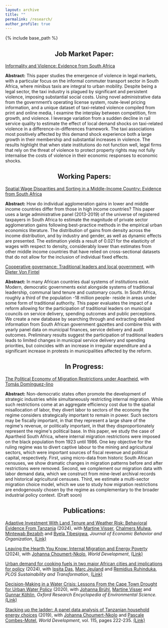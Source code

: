 ```yaml
---
layout: archive
title: ""
permalink: /research/
author_profile: true
---
```


{% include base_path %}



<div align="center">

<h2>Job Market Paper:</h2>

</div>

[Informality and Violence: Evidence from South Africa](https://drive.google.com/file/d/1RWqWQP70Eji_SvOsFJb7oAQmqKQqdAJx/view?usp=sharing)

**Abstract:** This paper studies the emergence of violence in legal markets, with a particular focus on the informal commuter transport sector in South Africa, where minibus taxis are integral to urban mobility. Despite being a legal sector, the taxi industry is plagued by significant and persistent violence, imposing substantial social costs. Using novel administrative data from the government’s operating license system, route-level pricing information, and a unique dataset of taxi-related violence compiled from print and online media, I examine the interplay between competition, firm growth, and violence. I leverage variation from a sudden decline in rail service quality to estimate the effect of local demand shocks on taxi-related violence in a difference-in-differences framework. The taxi associations most positively affected by this demand shock experience both a large growth in their membership and substantial increases in violence. The results highlight that when state institutions do not function well, legal firms that rely on the threat of violence to protect property rights may not fully internalise the costs of violence in their economic responses to economic shocks.


<div align="center">

<h2>Working Papers:</h2>

</div>

[Spatial Wage Disparities and Sorting in a Middle-Income Country: Evidence from South Africa](https://drive.google.com/file/d/1w3r6cSfQWUaN5LWy6Ex-J8tKwjqchnPm/view?usp=sharing) 


**Abstract:** How do individual agglomeration gains in lower and middle income countries differ from those in high income countries? This paper uses a large administrative panel (2013-2019) of the universe of registered taxpayers in South Africa to estimate the magnitude of private sector agglomeration gains following best-practice methods in the empirical urban economics literature. The distribution of gains from density across the income distribution, and by industry and gender, as well as dynamic effects are presented. The estimation yields a result of 0.021 for the elasticity of wages with respect to density, considerably lower than estimates from other middle income countries that have relied on cross-sectional datasets that do not allow for the inclusion of individual fixed effects. 

[Cooperative governance: Traditional leaders and local government](https://drive.google.com/file/d/1av78WO2u_qEHGTzl_UEOZj4zwxLd0nS1/view?usp=sharing), with [Dieter Von Fintel](https://www.ekon.sun.ac.za/dvf)

**Abstract:** In many African countries dual systems of institutions exist. Modern, democratic governments exist alongside systems of traditional leadership, communal land tenure and customary courts. In South Africa, roughly a third of the population -18 million people- reside in areas under some form of traditional authority. This paper evaluates the impact of a reform allowing for the participation of traditional leaders on municipal councils on service delivery, spending outcomes and public perceptions. We create a new database by searching through and extracting detailed information from South African government gazettes and combine this with yearly panel data on municipal finances, service delivery and audit outcomes. Preliminary results suggest the participation of traditional leaders leads to limited changes in municipal service delivery and spending priorities, but coincides with an increase in irregular expenditure and a significant increase in protests in municipalities affected by the reform.   

<div align="center">

<h2>In Progress:</h2>

</div>

<ins>The Political Economy of Migration Restrictions under Apartheid</ins>, with [Tomás Domínguez-Iino](https://www.tomasdi.com/) 

**Abstract:** Non-democratic states often promote the development of strategic industries while simultaneously restricting internal migration. While such restrictions come at an aggregate efficiency cost due to the spatial misallocation of labor, they divert labor to sectors of the economy the regime considers strategically important to remain in power. Such sectors may be fiscally important, in that they represent a large share of the regime's revenue, or politically important, in that they disproportionately represent the regime's political base. In this paper, we study the case of Apartheid South Africa, where internal migration restrictions were imposed on the black population from 1923 until 1986. One key objective for the ruling regime was to divert captive labour to the mining and agricultural sectors, which were important sources of fiscal revenue and political capital, respectively. First, using micro-data from historic South African censuses, we show dramatic changes in migration patterns before and after restrictions were removed. Second, we complement our migration data with labor demand data, which we construct from mine-level archival records and historical agricultural censuses. Third, we estimate a multi-sector migration choice model, which we use to study how migration restrictions are endogenously chosen by the regime as complementary to the broader industrial policy context. (Draft soon)


<div align="center">

<h2>Publications:</h2>

</div>


<ins>Adaptive Investment With Land Tenure and Weather Risk: Behavioral Evidence From Tanzania</ins> (2024), with [Martine Visser](http://www.economics.uct.ac.za/eco/Academic-Staff), [Chalmers Mulwa](https://www.efdinitiative.org/about-efd/people/mulwa-chalmers), [Mintewab Bezabih](https://www.cccep.ac.uk/profile/mintewab-bezabih/) and [Byela Tibesigwa](https://www.efdinitiative.org/about-efd/people/tibesigwa-byela), *Journal of Economic Behavior and Organization*, [(Link)](https://doi.org/10.1016/j.jebo.2023.10.040)

<ins>Leaving the Hearth You Know: Internal Migration and Energy Poverty</ins> (2024), with [Johanna Choumert-Nkolo](https://sites.google.com/site/johannachoumertnkolo/home), *World Development*, [(Link)](https://doi.org/10.1016/j.worlddev.2024.106628)

<ins>Urban demand for cooking fuels in two major African cities and implications for policy</ins> (2024), with [Ipsita Das](https://energyaccess.duke.edu/team/ipsita-das/), [Marc Jeuland](https://nicholas.duke.edu/people/faculty/jeuland) and [Remidius Ruhinduka](https://www.theigc.org/person/remidius-ruhinduka/), *PLOS Sustainability and Transformation*, [(Link)](https://doi.org/10.1371/journal.pstr.0000077)

<ins>Decision-Making in a Water Crisis: Lessons From the Cape Town Drought for Urban Water Policy</ins> (2020), with [Johanna Brühl](https://anchorenvironmental.co.za/staff), [Martine Visser](http://www.economics.uct.ac.za/eco/Academic-Staff) and [Gunnar Köhlin](https://www.gu.se/en/about/find-staff/gunnarkohlin), *Oxford Research Encyclopedia of Environmental Science.*  [(Link)](https://doi.org/10.1093/acrefore/9780199389414.013.706)       

<ins>Stacking up the ladder: A panel data analysis of Tanzanian household energy choices</ins> (2019), with [Johanna Choumert-Nkolo](https://sites.google.com/site/johannachoumertnkolo/home) and [Pascale Combes-Motel](https://sites.google.com/site/johannachoumertnkolo/home), *World Development*, vol. 115, pages 222-235. [(Link)](https://doi.org/10.1016/j.worlddev.2018.11.016)

